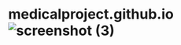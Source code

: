 # medicalproject.github.io![screenshot (3)](https://user-images.githubusercontent.com/114466825/230546133-e8f3bd6b-c404-406b-a8d9-902324addf57.png)
